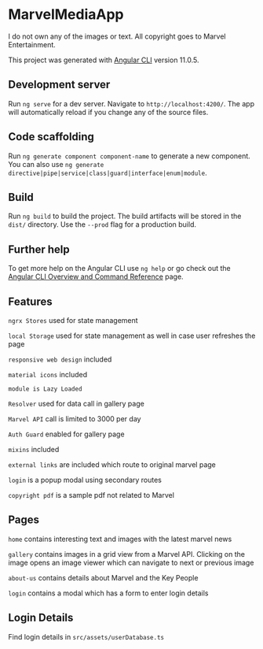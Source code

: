# MarvelMediaApp
I do not own any of the images or text. All copyright goes to Marvel Entertainment.

This project was generated with [Angular CLI](https://github.com/angular/angular-cli) version 11.0.5.

## Development server

Run `ng serve` for a dev server. Navigate to `http://localhost:4200/`. The app will automatically reload if you change any of the source files.

## Code scaffolding

Run `ng generate component component-name` to generate a new component. You can also use `ng generate directive|pipe|service|class|guard|interface|enum|module`.

## Build

Run `ng build` to build the project. The build artifacts will be stored in the `dist/` directory. Use the `--prod` flag for a production build.

## Further help

To get more help on the Angular CLI use `ng help` or go check out the [Angular CLI Overview and Command Reference](https://angular.io/cli) page.

## Features
`ngrx Stores` used for state management

`local Storage` used for state management as well in case user refreshes the page

`responsive web design` included

`material icons` included

`module is Lazy Loaded`

`Resolver` used for data call in gallery page

`Marvel API` call is limited to 3000 per day

`Auth Guard` enabled for gallery page

`mixins` included

`external links` are included which route to original marvel page

`login` is a popup modal using secondary routes

`copyright pdf` is a sample pdf not related to Marvel

## Pages
`home` contains interesting text and images with the latest marvel news

`gallery` contains images in a grid view from a Marvel API. Clicking on the image opens an image viewer which can navigate to next or previous image

`about-us` contains details about Marvel and the Key People

`login` contains a modal which has a form to enter login details

## Login Details
Find login details in `src/assets/userDatabase.ts`
